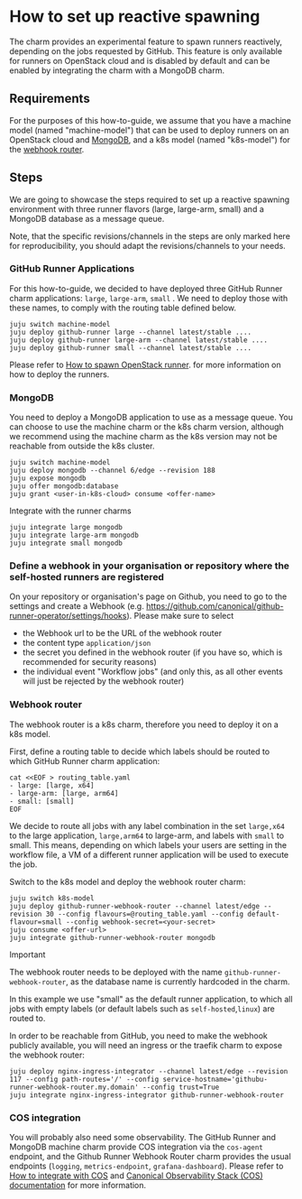 # How to set up reactive spawning

The charm provides an experimental feature to spawn runners reactively, depending on the jobs requested by GitHub.
This feature is only available for runners on OpenStack cloud and is
disabled by default and can be enabled by integrating the charm with a MongoDB charm.

## Requirements
For the purposes of this how-to-guide, we assume that you have a machine model (named "machine-model") 
that can be used to deploy runners on an OpenStack cloud and [MongoDB](https://charmhub.io/mongodb),
and a k8s model (named "k8s-model") for the [webhook router](https://charmhub.io/github-runner-webhook-router).

## Steps
We are going to showcase the steps required to set up a reactive spawning environment with three runner flavors (large, large-arm, small) and a MongoDB database as a message queue.

Note, that the specific revisions/channels in the steps are only marked here for reproducibility, you should adapt the revisions/channels to your needs.

### GitHub Runner Applications

For this how-to-guide, we decided to have deployed three GitHub Runner charm applications: `large`, `large-arm`, `small` . We need
to deploy those with these names, to comply with the routing table defined below.

```shell
juju switch machine-model
juju deploy github-runner large --channel latest/stable ....
juju deploy github-runner large-arm --channel latest/stable ....
juju deploy github-runner small --channel latest/stable ....
```

Please refer to [How to spawn OpenStack runner](how-to/openstack-runner.md).
for more information on how to deploy the runners.

### MongoDB

You need to deploy a MongoDB application to use as a message queue. 
You can choose to use the machine charm or the k8s charm version, although we recommend using
the machine charm as the k8s version may not be reachable from outside the k8s cluster.

```shell
juju switch machine-model
juju deploy mongodb --channel 6/edge --revision 188 
juju expose mongodb
juju offer mongodb:database
juju grant <user-in-k8s-cloud> consume <offer-name>
```

Integrate with the runner charms

```shell
juju integrate large mongodb
juju integrate large-arm mongodb
juju integrate small mongodb
```

### Define a webhook in your organisation or repository where the self-hosted runners are registered

On your repository or organisation's page on Github, you need to go to the settings and create a Webhook
(e.g. https://github.com/canonical/github-runner-operator/settings/hooks). Please make sure to select

- the Webhook url to be the URL of the webhook router
- the content type `application/json`
- the secret you defined in the webhook router (if you have so, which is recommended for security reasons)
- the individual event "Workflow jobs" (and only this, as all other events will just be rejected by the webhook router)

### Webhook router

The webhook router is a k8s charm, therefore you need to deploy it on a k8s model.

First, define a routing table to decide which labels should be routed to which GitHub Runner charm application:

```shell
cat <<EOF > routing_table.yaml 
- large: [large, x64]
- large-arm: [large, arm64]
- small: [small]
EOF
```

We decide to route all jobs with any label combination in the set `large,x64` to the large application, `large,arm64` to large-arm,
and labels with `small` to small.
This means, depending on which labels your users are setting in the workflow file, a VM of a different runner application will be used to
execute the job.


Switch to the k8s model and deploy the webhook router charm:

```shell
juju switch k8s-model
juju deploy github-runner-webhook-router --channel latest/edge --revision 30 --config flavours=@routing_table.yaml --config default-flavour=small --config webhook-secret=<your-secret>
juju consume <offer-url>
juju integrate github-runner-webhook-router mongodb
```

>[!IMPORTANT]
> The webhook router needs to be deployed with the name `github-runner-webhook-router`, as the database name is currently hardcoded in the charm.


In this example we use "small" as the default runner application, to which all jobs with empty labels (or default labels such as `self-hosted`,`linux`) 
are routed to.


In order to be reachable from GitHub, you need to make the webhook publicly available, you will need an ingress or the traefik charm to expose the webhook router:

```shell
juju deploy nginx-ingress-integrator --channel latest/edge --revision 117 --config path-routes='/' --config service-hostname='githubu-runner-webhook-router.my.domain' --config trust=True
juju integrate nginx-ingress-integrator github-runner-webhook-router
```

### COS integration
You will probably also need some observability.
The GitHub Runner and MongoDB machine charm provide COS integration via the `cos-agent` endpoint, and the
Github Runner Webhook Router charm  provides the usual endpoints (`logging`, `metrics-endpoint`, `grafana-dashboard`). Please refer to
[How to integrate with COS](how-to/integrate-with-cos.md) and [Canonical Observability Stack (COS) documentation](https://charmhub.io/topics/canonical-observability-stack) 
for more information.
